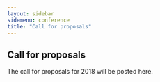 ```yaml
---
layout: sidebar
sidemenu: conference
title: "Call for proposals"
---
```

## Call for proposals

The call for proposals for 2018 will be posted here.